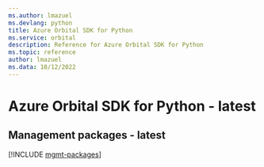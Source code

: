 ```yaml
---
ms.author: lmazuel
ms.devlang: python
title: Azure Orbital SDK for Python
ms.service: orbital
description: Reference for Azure Orbital SDK for Python
ms.topic: reference
author: lmazuel
ms.data: 10/12/2022
---
```

# Azure Orbital SDK for Python - latest

## Management packages - latest
[!INCLUDE [mgmt-packages](orbital-mgmt-index.md)]